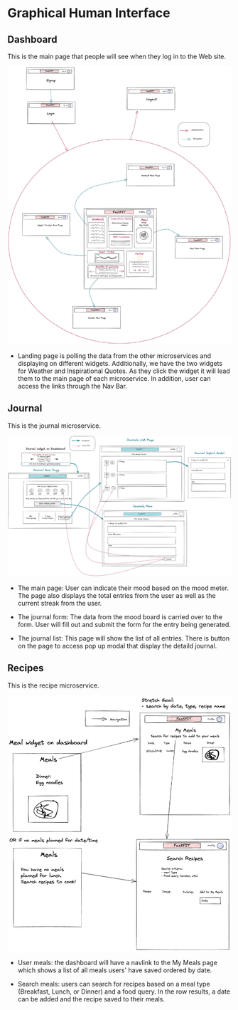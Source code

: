 # Graphical Human Interface

## Dashboard

This is the main page that people will see when they
log in to the Web site.

![Image](wireframes/FastFIT.png)

- Landing page is polling the data from the other microservices and displaying on different widgets. Additionally, we have the two widgets for Weather and Inspirational Quotes. As they click the widget it will lead them to the main page of each microservice. In addition, user can access the links through the Nav Bar.

## Journal

This is the journal microservice.

![Image](wireframes/FastFIT_Journal.png)

- The main page: User can indicate their mood based on the mood meter. The page also displays the total entries from the user as well as the current streak from the user.

- The journal form: The data from the mood board is carried over to the form. User will fill out and submit the form for the entry being generated.

- The journal list: This page will show the list of all entries. There is button on the page to access pop up modal that display the detaild journal.

## Recipes

This is the recipe microservice.

![Image](wireframes/FastFIT_Recipes.png)

- User meals: the dashboard will have a navlink to the My Meals page which shows a list of all meals users' have saved ordered by date.

- Search meals: users can search for recipes based on a meal type (Breakfast, Lunch, or Dinner) and a food query. In the row results, a date can be added and the recipe saved to their meals.
